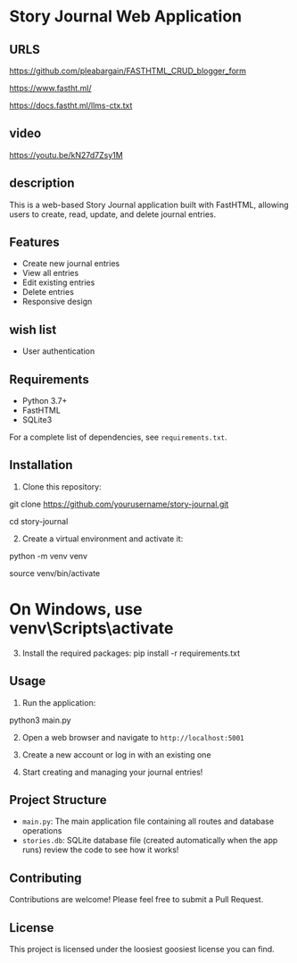 # Story Journal Web Application

## URLS
https://github.com/pleabargain/FASTHTML_CRUD_blogger_form

https://www.fastht.ml/

https://docs.fastht.ml/llms-ctx.txt


## video

https://youtu.be/kN27d7Zsy1M

## description

This is a web-based Story Journal application built with FastHTML, allowing users to create, read, update, and delete journal entries.

## Features

- Create new journal entries
- View all entries
- Edit existing entries
- Delete entries
- Responsive design


## wish list
- User authentication


## Requirements

- Python 3.7+
- FastHTML
- SQLite3

For a complete list of dependencies, see `requirements.txt`.

## Installation

1. Clone this repository:

git clone https://github.com/yourusername/story-journal.git

cd story-journal

2. Create a virtual environment and activate it:

python -m venv venv

source venv/bin/activate  


# On Windows, use venv\Scripts\activate


3. Install the required packages:
pip install -r requirements.txt



## Usage

1. Run the application:

python3 main.py

2. Open a web browser and navigate to `http://localhost:5001`

3. Create a new account or log in with an existing one

4. Start creating and managing your journal entries!

## Project Structure

- `main.py`: The main application file containing all routes and database operations
- `stories.db`: SQLite database file (created automatically when the app runs) review the code to see how it works!

## Contributing

Contributions are welcome! Please feel free to submit a Pull Request.

## License

This project is licensed under the loosiest goosiest license you can find.
